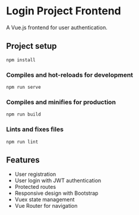 # Login Project Frontend

A Vue.js frontend for user authentication.

## Project setup
```
npm install
```

### Compiles and hot-reloads for development
```
npm run serve
```

### Compiles and minifies for production
```
npm run build
```

### Lints and fixes files
```
npm run lint
```

## Features

- User registration
- User login with JWT authentication
- Protected routes
- Responsive design with Bootstrap
- Vuex state management
- Vue Router for navigation
